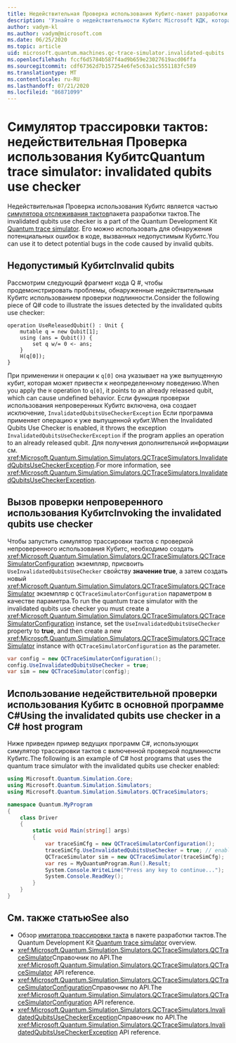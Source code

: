 ```yaml
---
title: Недействительная Проверка использования Кубитс-пакет разработки тактов
description: 'Узнайте о недействительности Кубитс Microsoft КДК, которая использует симулятор трассировки тактов для проверки кода Q # для потенциально недействительного Кубитс.'
author: vadym-kl
ms.author: vadym@microsoft.com
ms.date: 06/25/2020
ms.topic: article
uid: microsoft.quantum.machines.qc-trace-simulator.invalidated-qubits
ms.openlocfilehash: fccf6d5784b587f4ad9b659e23027619acd06ffa
ms.sourcegitcommit: cdf67362d7b157254e6fe5c63a1c5551183fc589
ms.translationtype: MT
ms.contentlocale: ru-RU
ms.lasthandoff: 07/21/2020
ms.locfileid: "86871099"
---
```

# <a name="quantum-trace-simulator-invalidated-qubits-use-checker"></a><span data-ttu-id="a4121-103">Симулятор трассировки тактов: недействительная Проверка использования Кубитс</span><span class="sxs-lookup"><span data-stu-id="a4121-103">Quantum trace simulator: invalidated qubits use checker</span></span>

<span data-ttu-id="a4121-104">Недействительная Проверка использования Кубитс является частью [симулятора отслеживания тактов](xref:microsoft.quantum.machines.qc-trace-simulator.intro)пакета разработки тактов.</span><span class="sxs-lookup"><span data-stu-id="a4121-104">The invalidated qubits use checker is a part of the Quantum Development Kit [Quantum trace simulator](xref:microsoft.quantum.machines.qc-trace-simulator.intro).</span></span> <span data-ttu-id="a4121-105">Его можно использовать для обнаружения потенциальных ошибок в коде, вызванных недопустимым Кубитс.</span><span class="sxs-lookup"><span data-stu-id="a4121-105">You can use it to detect potential bugs in the code caused by invalid qubits.</span></span> 

## <a name="invalid-qubits"></a><span data-ttu-id="a4121-106">Недопустимый Кубитс</span><span class="sxs-lookup"><span data-stu-id="a4121-106">Invalid qubits</span></span>

<span data-ttu-id="a4121-107">Рассмотрим следующий фрагмент кода Q #, чтобы продемонстрировать проблемы, обнаруженные недействительным Кубитс использованием проверки подлинности.</span><span class="sxs-lookup"><span data-stu-id="a4121-107">Consider the following piece of Q# code to illustrate the issues detected by the invalidated qubits use checker:</span></span>

```qsharp
operation UseReleasedQubit() : Unit {
    mutable q = new Qubit[1];
    using (ans = Qubit()) {
        set q w/= 0 <- ans;
    }
    H(q[0]);
}
```

<span data-ttu-id="a4121-108">При применении `H` операции к `q[0]` она указывает на уже выпущенную кубит, которая может привести к неопределенному поведению.</span><span class="sxs-lookup"><span data-stu-id="a4121-108">When you apply the `H` operation to `q[0]`, it points to an already released qubit, which can cause undefined behavior.</span></span> <span data-ttu-id="a4121-109">Если функция проверки использования непроверенных Кубитс включена, она создает исключение, `InvalidatedQubitsUseCheckerException` Если программа применяет операцию к уже выпущенной кубит.</span><span class="sxs-lookup"><span data-stu-id="a4121-109">When the Invalidated Qubits Use Checker is enabled, it throws the exception `InvalidatedQubitsUseCheckerException` if the program applies an operation to an already released qubit.</span></span> <span data-ttu-id="a4121-110">Для получения дополнительной информации см. <xref:Microsoft.Quantum.Simulation.Simulators.QCTraceSimulators.InvalidatedQubitsUseCheckerException>.</span><span class="sxs-lookup"><span data-stu-id="a4121-110">For more information, see <xref:Microsoft.Quantum.Simulation.Simulators.QCTraceSimulators.InvalidatedQubitsUseCheckerException>.</span></span>

## <a name="invoking-the-invalidated-qubits-use-checker"></a><span data-ttu-id="a4121-111">Вызов проверки непроверенного использования Кубитс</span><span class="sxs-lookup"><span data-stu-id="a4121-111">Invoking the invalidated qubits use checker</span></span>

<span data-ttu-id="a4121-112">Чтобы запустить симулятор трассировки тактов с проверкой непроверенного использования Кубитс, необходимо создать <xref:Microsoft.Quantum.Simulation.Simulators.QCTraceSimulators.QCTraceSimulatorConfiguration> экземпляр, присвоить `UseInvalidatedQubitsUseChecker` свойству **значение true**, а затем создать новый <xref:Microsoft.Quantum.Simulation.Simulators.QCTraceSimulators.QCTraceSimulator> экземпляр с `QCTraceSimulatorConfiguration` параметром в качестве параметра.</span><span class="sxs-lookup"><span data-stu-id="a4121-112">To run the quantum trace simulator with the invalidated qubits use checker you must create a <xref:Microsoft.Quantum.Simulation.Simulators.QCTraceSimulators.QCTraceSimulatorConfiguration> instance, set the `UseInvalidatedQubitsUseChecker` property to **true**, and then create a new <xref:Microsoft.Quantum.Simulation.Simulators.QCTraceSimulators.QCTraceSimulator> instance with `QCTraceSimulatorConfiguration` as the parameter.</span></span> 

```csharp
var config = new QCTraceSimulatorConfiguration();
config.UseInvalidatedQubitsUseChecker = true;
var sim = new QCTraceSimulator(config);
```


## <a name="using-the-invalidated-qubits-use-checker-in-a-c-host-program"></a><span data-ttu-id="a4121-113">Использование недействительной проверки использования Кубитс в основной программе C#</span><span class="sxs-lookup"><span data-stu-id="a4121-113">Using the invalidated qubits use checker in a C# host program</span></span>

<span data-ttu-id="a4121-114">Ниже приведен пример ведущих программ C#, использующих симулятор трассировки тактов с включенной проверкой подлинности Кубитс.</span><span class="sxs-lookup"><span data-stu-id="a4121-114">The following is an example of C# host programs that uses the quantum trace simulator with the invalidated qubits use checker enabled:</span></span> 

```csharp
using Microsoft.Quantum.Simulation.Core;
using Microsoft.Quantum.Simulation.Simulators;
using Microsoft.Quantum.Simulation.Simulators.QCTraceSimulators;

namespace Quantum.MyProgram
{
    class Driver
    {
        static void Main(string[] args)
        {
            var traceSimCfg = new QCTraceSimulatorConfiguration();
            traceSimCfg.UseInvalidatedQubitsUseChecker = true; // enables UseInvalidatedQubitsUseChecker
            QCTraceSimulator sim = new QCTraceSimulator(traceSimCfg);
            var res = MyQuantumProgram.Run().Result;
            System.Console.WriteLine("Press any key to continue...");
            System.Console.ReadKey();
        }
    }
}
```

## <a name="see-also"></a><span data-ttu-id="a4121-115">См. также статью</span><span class="sxs-lookup"><span data-stu-id="a4121-115">See also</span></span>

- <span data-ttu-id="a4121-116">Обзор [имитатора трассировки такта](xref:microsoft.quantum.machines.qc-trace-simulator.intro) в пакете разработки тактов.</span><span class="sxs-lookup"><span data-stu-id="a4121-116">The Quantum Development Kit [Quantum trace simulator](xref:microsoft.quantum.machines.qc-trace-simulator.intro) overview.</span></span>
- <span data-ttu-id="a4121-117"><xref:Microsoft.Quantum.Simulation.Simulators.QCTraceSimulators.QCTraceSimulator>Справочник по API.</span><span class="sxs-lookup"><span data-stu-id="a4121-117">The <xref:Microsoft.Quantum.Simulation.Simulators.QCTraceSimulators.QCTraceSimulator> API reference.</span></span>
- <span data-ttu-id="a4121-118"><xref:Microsoft.Quantum.Simulation.Simulators.QCTraceSimulators.QCTraceSimulatorConfiguration>Справочник по API.</span><span class="sxs-lookup"><span data-stu-id="a4121-118">The <xref:Microsoft.Quantum.Simulation.Simulators.QCTraceSimulators.QCTraceSimulatorConfiguration> API reference.</span></span>
- <span data-ttu-id="a4121-119"><xref:Microsoft.Quantum.Simulation.Simulators.QCTraceSimulators.InvalidatedQubitsUseCheckerException>Справочник по API.</span><span class="sxs-lookup"><span data-stu-id="a4121-119">The <xref:Microsoft.Quantum.Simulation.Simulators.QCTraceSimulators.InvalidatedQubitsUseCheckerException> API reference.</span></span>